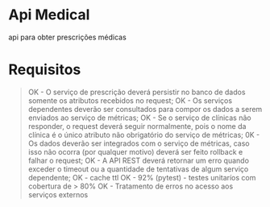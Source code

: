# Api Medical
api para obter prescrições médicas

# Requisitos

> OK - O serviço de prescrição deverá persistir no banco de dados somente os atributos recebidos no request;
> OK - Os serviços dependentes deverão ser consultados para compor os dados a serem enviados ao serviço de métricas;
> OK - Se o serviço de clínicas não responder, o request deverá seguir normalmente, pois o nome da clínica é o único atributo não obrigatório do serviço de métricas;
> 0K - Os dados deverão ser integrados com o serviço de métricas, caso isso não ocorra (por qualquer motivo) deverá ser feito rollback e falhar o request;
> OK - A API REST deverá retornar um erro quando exceder o timeout ou a quantidade de tentativas de algum serviço dependente;
> OK - cache ttl
> OK - 92% (pytest) - testes unitaríos com cobertura de > 80%
> OK - Tratamento de erros no acesso aos serviços externos